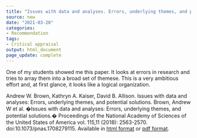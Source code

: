 ```yaml
---
title: "Issues with data and analyses. Errors, underlying themes, and potential solutions"
source: new
date: "2021-03-20"
categories:
- Recommendation
tags:
- Critical appraisal
output: html_document
page_update: complete
---
```


One of my students showed me this paper. It looks at errors in research and tries to array them into a broad set of themese. This is a very ambitious effort and, at first glance, it looks like a logical organization.

<!--more-->

Andrew W. Brown, Kathryn A. Kaiser, David B. Allison. Issues with data and analyses: Errors, underlying themes, and potential solutions. Brown, Andrew W et al. �Issues with data and analyses: Errors, underlying themes, and potential solutions.� Proceedings of the National Academy of Sciences of the United States of America vol. 115,11 (2018): 2563-2570. doi:10.1073/pnas.1708279115. Available in [html format](https://www.ncbi.nlm.nih.gov/pmc/articles/PMC5856502/) or [pdf format](https://www.ncbi.nlm.nih.gov/pmc/articles/PMC5856502/pdf/pnas.201708279.pdf).
